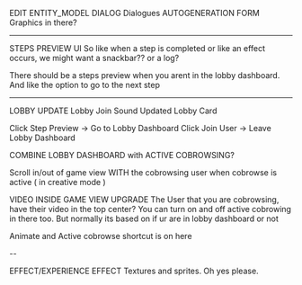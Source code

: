 EDIT ENTITY_MODEL DIALOG
  Dialogues
  AUTOGENERATION FORM
  Graphics in there?

---

STEPS PREVIEW UI
  So like when a step is completed or like an effect occurs, we might want a snackbar?? or a log?

  There should be a steps preview when you arent in the lobby dashboard. And like the option to go to the next step

---

LOBBY UPDATE
  Lobby Join Sound
  Updated Lobby Card

  Click Step Preview -> Go to Lobby Dashboard
  Click Join User -> Leave Lobby Dashboard

  COMBINE LOBBY DASHBOARD with ACTIVE COBROWSING?

  Scroll in/out of game view WITH the cobrowsing user when cobrowse is active ( in creative mode )

VIDEO INSIDE GAME VIEW UPGRADE
  The User that you are cobrowsing, have their video in the top center? You can turn on and off active cobrowing in there too. But normally its based on if ur are in lobby dashboard or not

  Animate and Active cobrowse shortcut is on here

--

EFFECT/EXPERIENCE EFFECT Textures and sprites. Oh yes please.